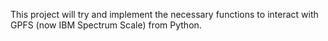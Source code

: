This project will try and implement the necessary functions to interact with GPFS (now IBM Spectrum Scale) from Python.


